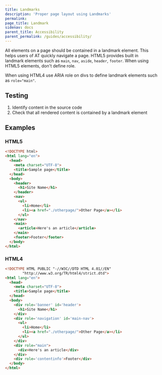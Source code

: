 ```yaml
---
title: Landmarks
description: 'Proper page layout using Landmarks'
permalink:
page_title: Landmark
sidenav: docs
parent_title: Accessibility
parent_permalink: /guides/accessibility/
---
```


All elements on a page should be contained in a landmark element. This helps users of AT quickly navigate a page. HTML5 provides built in landmark elements such as `main`, `nav`, `aside`, `header`, `footer`. When using HTML5 elements, don't define role.

When using HTML4 use ARIA role on divs to define landmark elements such as `role="main"`.

## Testing

1. Identify content in the source code
2. Check that all rendered content is contained by a landmark element

## Examples

### HTML5

```html
<!DOCTYPE html>
<html lang="en">
  <head>
    <meta charset="UTF-8">
    <title>Sample page</title>
  </head>
  <body>
    <header>
      <h1>Site Name</h1>
    </header>
    <nav>
      <ul>
        <li>Home</li>
        <li><a href="./otherpage/">Other Page</a></li>
      </ul>
    </nav>
    <main>
      <article>Here's an article</article>
    </main>
    <footer>Footer</footer>
  </body>
</html>
```

### HTML4

```html
<!DOCTYPE HTML PUBLIC "-//W3C//DTD HTML 4.01//EN"
        "http://www.w3.org/TR/html4/strict.dtd">
<html lang="en">
  <head>
    <meta charset="UTF-8">
    <title>Sample page</title>
  </head>
  <body>
    <div role='banner' id='header'>
      <h1>Site Name</h1>
    </div>
    <div role='navigation' id='main-nav'>
      <ul>
        <li>Home</li>
        <li><a href="./otherpage/">Other Page</a></li>
      </ul>
    </div>
    <div role="main">
      <div>Here's an article</div>
    </div>
    <div role='contentinfo'>Footer</div>
  </body>
</html>
```
